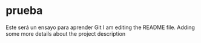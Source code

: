 # prueba
Este será un ensayo para aprender Git
I am editing the README file. Adding some more details about the project description
